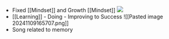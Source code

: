 - Fixed [[Mindset]] and Growth [[Mindset]] ![](https://media.licdn.com/dms/image/v2/D4E22AQGCjWZ8ipyXpQ/feedshare-shrink_1280/feedshare-shrink_1280/0/1694072998065?e=1733961600&v=beta&t=GSGzTSslC4YVh1aXQMoi6nLoRYDGBGwHINGnpSQzcEc)
- [[Learning]] - Doing - Improving to Success ![[Pasted image 20241109165707.png]]
- Song related to memory